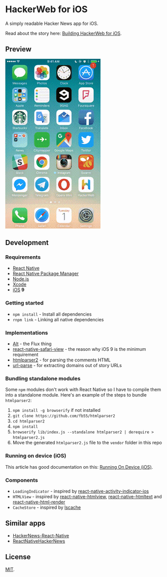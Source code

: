 HackerWeb for iOS
===

A simply readable Hacker News app for iOS.

Read about the story here: [Building HackerWeb for iOS](http://cheeaun.com/blog/2016/03/building-hackerweb-ios/).

Preview
---

![Preview](media/hackerweb-preview.gif)

Development
---

### Requirements

- [React Native](https://facebook.github.io/react-native/)
- [React Native Package Manager](https://github.com/rnpm/rnpm)
- [Node.js](https://nodejs.org/)
- [Xcode](https://developer.apple.com/xcode/)
- [iOS](https://www.apple.com/ios/) **9**

### Getting started

- `npm install` - Install all dependencies
- `rnpm link` - Linking all native dependencies

### Implementations

- [Alt](http://alt.js.org/) - the Flux thing
- [react-native-safari-view](https://github.com/naoufal/react-native-safari-view) - the reason why iOS 9 is the minimum requirement
- [htmlparser2](https://github.com/fb55/htmlparser2) - for parsing the comments HTML
- [url-parse](https://github.com/unshiftio/url-parse) - for extracting domains out of story URLs

### Bundling standalone modules

Some `npm` modules don't work with React Native so I have to compile them into a standalone module. Here's an example of the steps to bundle `htmlparser2`:

1. `npm install -g browserify` if not installed
2. `git clone https://github.com/fb55/htmlparser2`
3. `cd htmlparser2`
4. `npm install`
5. `browserify lib/index.js --standalone htmlparser2 | derequire > htmlparser2.js`
6. Move the generated `htmlparser2.js` file to the `vendor` folder in this repo

### Running on device (iOS)

This article has good documentation on this: [Running On Device (iOS)](https://facebook.github.io/react-native/docs/running-on-device-ios.html).

### Components

- `LoadingIndicator` - inspired by [react-native-activity-indicator-ios](https://github.com/pwmckenna/react-native-activity-indicator-ios)
- `HTMLView` - inspired by [react-native-htmlview](https://github.com/jsdf/react-native-htmlview), [react-native-htmltext](https://github.com/siuying/react-native-htmltext) and [react-native-html-render](https://github.com/soliury/react-native-html-render)
- `CacheStore` - inspired by [lscache](https://github.com/pamelafox/lscache)

Similar apps
---

- [HackerNews-React-Native](https://github.com/iSimar/HackerNews-React-Native)
- [ReactNativeHackerNews](https://github.com/jsdf/ReactNativeHackerNews)

License
---

[MIT](http://cheeaun.mit-license.org/).
